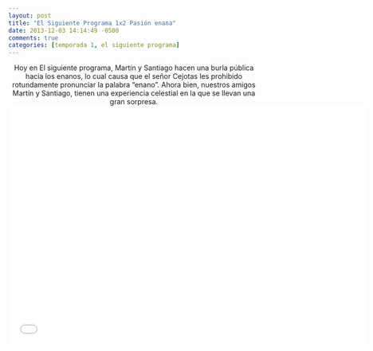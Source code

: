```yaml
---
layout: post
title: "El Siguiente Programa 1x2 Pasión enana"
date: 2013-12-03 14:14:49 -0500
comments: true
categories: [temporada 1, el siguiente programa]
---
```

<div align="center">
Hoy en El siguiente programa, Martín y Santiago hacen una burla pública hacia los enanos, lo cual causa que el señor Cejotas les prohibido rotundamente pronunciar la palabra “enano”. Ahora bien, nuestros amigos Martín y Santiago, tienen una experiencia celestial en la que se llevan una gran sorpresa. 
<br>
<iframe width="720" height="480" src="//www.youtube.com/embed/rpUTNoqWimY" frameborder="0" allowfullscreen></iframe>
</div>
